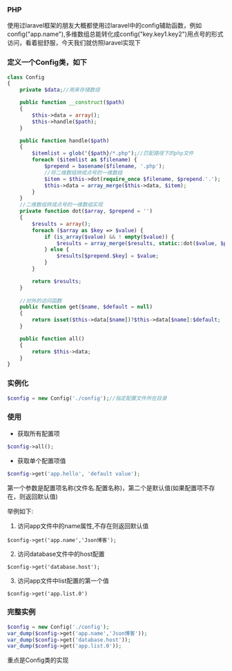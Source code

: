### PHP
使用过laravel框架的朋友大概都使用过laravel中的config辅助函数，例如config("app.name"),多维数组总能转化成config("key.key1.key2")用点号的形式访问，看着挺舒服，今天我们就仿照laravel实现下

### 定义一个Config类，如下
```php
class Config
{
    private $data;//用来存储数组

    public function __construct($path)
    {
        $this->data = array();
        $this->handle($path);
    }

    public function handle($path)
    {
        $itemlist = glob("{$path}/*.php");//匹配路径下的php文件
        foreach ($itemlist as $filename) {
            $prepend = basename($filename, '.php');
			//将二维数组拼成点号的一维数组
            $item = $this->dot(require_once $filename, $prepend.'.');
            $this->data = array_merge($this->data, $item);
        }
    }
	//二维数组转成点号的一维数组实现
    private function dot($array, $prepend = '')
    {
        $results = array();
        foreach ($array as $key => $value) {
            if (is_array($value) && ! empty($value)) {
                $results = array_merge($results, static::dot($value, $prepend.$key.'.'));
            } else {
                $results[$prepend.$key] = $value;
            }
        }

        return $results;
    }
	
	//对外的访问函数
    public function get($name, $default = null)
    {
        return isset($this->data[$name])?$this->data[$name]:$default;
    }

    public function all()
    {
        return $this->data;
    }
}
```
### 实例化
```php
$config = new Config('./config');//指定配置文件所在目录
```
### 使用
- 获取所有配置项
```php
$config->all();
```
- 获取单个配置项值
```php
$config->get('app.hello', 'default value');
```
第一个参数是配置项名称(文件名.配置名称)，第二个是默认值(如果配置项不存在，则返回默认值)

举例如下:

1. 访问app文件中的name属性,不存在则返回默认值
```
$config->get('app.name','Json博客');
```
2. 访问database文件中的host配置
```
$config->get('database.host');
```
3. 访问app文件中list配置的第一个值
```
$config->get('app.list.0')
```
### 完整实例
```php
$config = new Config('./config');
var_dump($config->get('app.name','Json博客'));
var_dump($config->get('database.host'));
var_dump($config->get('app.list.0'));
```
重点是Config类的实现